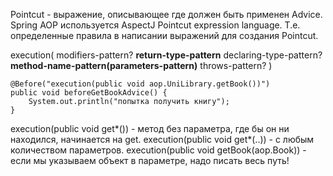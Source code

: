 Pointcut - выражение, описывающее где должен быть применен Advice.
Spring AOP используется AspectJ Pointcut expression language. Т.е. определенные правила в написании выражений для создания Pointcut.

execution( modifiers-pattern? **return-type-pattern** declaring-type-pattern? **method-name-pattern(parameters-pattern)** throws-pattern? )
```
@Before("execution(public void aop.UniLibrary.getBook())")  
public void beforeGetBookAdvice() {  
    System.out.println("попытка получить книгу");  
}
```

execution(public void get*()) - метод без параметра, где бы он ни находился, начинается на get.
execution(public void get*(..)) - с любым количеством параметров.
execution(public void getBook(aop.Book)) - если мы указываем объект в параметре, надо писать весь путь!